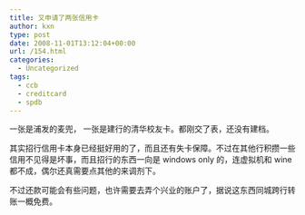 ```yaml
---
title: 又申请了两张信用卡
author: kxn
type: post
date: 2008-11-01T13:12:04+00:00
url: /154.html
categories:
  - Uncategorized
tags:
  - ccb
  - creditcard
  - spdb
---
```


一张是浦发的麦兜， 一张是建行的清华校友卡。都刚交了表，还没有建档。

其实招行信用卡本身已经挺好用的了，而且还有失卡保障。不过在其他行积攒一些信用不见得是坏事，而且招行的东西一向是 windows only 的，连虚拟机和 wine 都不成，偶尔还真需要点其他的来调剂下。

不过还款可能会有些问题，也许需要去弄个兴业的账户了，据说这东西同城跨行转账一概免费。
